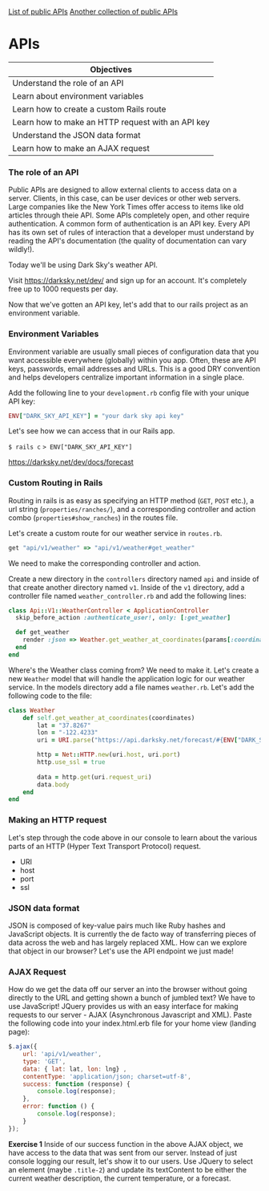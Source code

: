 [List of public APIs](https://github.com/toddmotto/public-apis)
[Another collection of public APIs](https://any-api.com/)

# APIs

|Objectives|
|----------|
|Understand the role of an API|
|Learn about environment variables|
|Learn how to create a custom Rails route|
|Learn how to make an HTTP request with an API key|
|Understand the JSON data format|
|Learn how to make an AJAX request|


### The role of an API
Public APIs are designed to allow external clients to access data on a server. Clients, in this case, can be user devices or other web servers. Large companies like the New York Times offer access to items like old articles through theie API. Some APIs completely open, and other require authentication. A common form of authentication is an API key. Every API has its own set of rules of interaction that a developer must understand by reading the API's documentation (the quality of documentation can vary wildly!).

Today we'll be using Dark Sky's weather API.

Visit https://darksky.net/dev/ and sign up for an account. It's completely free up to 1000 requests per day.

Now that we've gotten an API key, let's add that to our rails project as an environment variable.

### Environment Variables
Environment variable are usually small pieces of configuration data that you want accessible everywhere (globally) within you app. Often, these are API keys, passwords, email addresses and URLs. This is a good DRY convention and helps developers centralize important information in a single place.

Add the following line to your `development.rb` config file with your unique API key:

```rb
ENV["DARK_SKY_API_KEY"] = "your dark sky api key"
```

Let's see how we can access that in our Rails app.

`$ rails c`
`> ENV["DARK_SKY_API_KEY"]`

https://darksky.net/dev/docs/forecast

### Custom Routing in Rails
Routing in rails is as easy as specifying an HTTP method (`GET`, `POST` etc.), a url string (`properties/ranches/`), and a corresponding controller and action combo (`properties#show_ranches`) in the routes file.

Let's create a custom route for our weather service in `routes.rb`.

```rb
get "api/v1/weather" => "api/v1/weather#get_weather"
```

We need to make the corresponding controller and action.

Create a new directory in the `controllers` directory named `api` and inside of that create another directory named `v1`. Inside of the `v1` directory, add a controller file named `weather_controller.rb` and add the following lines:

```rb
class Api::V1::WeatherController < ApplicationController
  skip_before_action :authenticate_user!, only: [:get_weather]

  def get_weather
    render :json => Weather.get_weather_at_coordinates(params[:coordinates])
  end
end
```

Where's the Weather class coming from? We need to make it. Let's create a new `Weather` model that will handle the application logic for our weather service. In the models directory add a file names `weather.rb`. Let's add the following code to the file:

```ruby
class Weather
    def self.get_weather_at_coordinates(coordinates)
        lat = "37.8267"
        lon = "-122.4233"
        uri = URI.parse("https://api.darksky.net/forecast/#{ENV["DARK_SKY_API_KEY"]}/#{lat},#{lon}")

        http = Net::HTTP.new(uri.host, uri.port)
        http.use_ssl = true
        
        data = http.get(uri.request_uri)
        data.body
    end
end
```

### Making an HTTP request
Let's step through the code above in our console to learn about the various parts of an HTTP (Hyper Text Transport Protocol) request.
  * URI
  * host
  * port
  * ssl

### JSON data format
JSON is composed of key-value pairs much like Ruby hashes and JavaScript objects. It is currently the de facto way of transferring pieces of data across the web and has largely replaced XML. How can we explore that object in our browser? Let's use the API endpoint we just made!

### AJAX Request
How do we get the data off our server an into the browser without going directly to the URL and getting shown a bunch of jumbled text? We have to use JavaScript! JQuery provides us with an easy interface for making requests to our server - AJAX (Asynchronous Javascript and XML). Paste the following code into your index.html.erb file for your home view (landing page):

```js
$.ajax({
    url: 'api/v1/weather',
    type: 'GET',
    data: { lat: lat, lon: lng} ,
    contentType: 'application/json; charset=utf-8',
    success: function (response) {
        console.log(response);
    },
    error: function () {
        console.log(response);
    }
}); 
```

**Exercise 1**
Inside of our success function in the above AJAX object, we have access to the data that was sent from our server. Instead of just console logging our result, let's show it to our users. Use JQuery to select an element (maybe `.title-2`) and update its textContent to be either the current weather description, the current temperature, or a forecast.